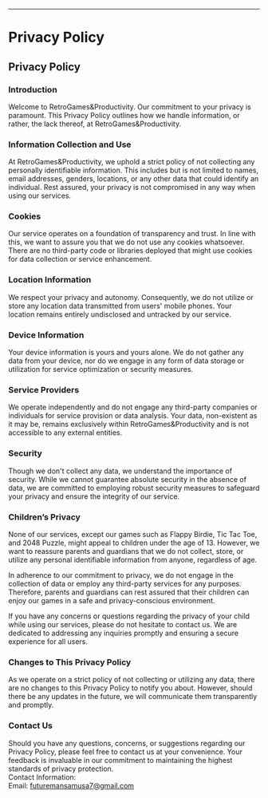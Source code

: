 

---

# Privacy Policy

Privacy Policy  
----------------

### Introduction  
Welcome to RetroGames&Productivity. Our commitment to your privacy is paramount. This Privacy Policy outlines how we handle information, or rather, the lack thereof, at RetroGames&Productivity.

### Information Collection and Use  
At RetroGames&Productivity, we uphold a strict policy of not collecting any personally identifiable information. This includes but is not limited to names, email addresses, genders, locations, or any other data that could identify an individual. Rest assured, your privacy is not compromised in any way when using our services.

### Cookies  
Our service operates on a foundation of transparency and trust. In line with this, we want to assure you that we do not use any cookies whatsoever. There are no third-party code or libraries deployed that might use cookies for data collection or service enhancement.

### Location Information  
We respect your privacy and autonomy. Consequently, we do not utilize or store any location data transmitted from users' mobile phones. Your location remains entirely undisclosed and untracked by our service.

### Device Information  
Your device information is yours and yours alone. We do not gather any data from your device, nor do we engage in any form of data storage or utilization for service optimization or security measures.

### Service Providers  
We operate independently and do not engage any third-party companies or individuals for service provision or data analysis. Your data, non-existent as it may be, remains exclusively within RetroGames&Productivity and is not accessible to any external entities.

### Security  
Though we don't collect any data, we understand the importance of security. While we cannot guarantee absolute security in the absence of data, we are committed to employing robust security measures to safeguard your privacy and ensure the integrity of our service.

### Children’s Privacy  
None of our services, except our games such as Flappy Birdie, Tic Tac Toe, and 2048 Puzzle, might appeal to children under the age of 13. However, we want to reassure parents and guardians that we do not collect, store, or utilize any personal identifiable information from anyone, regardless of age.

In adherence to our commitment to privacy, we do not engage in the collection of data or employ any third-party services for any purposes. Therefore, parents and guardians can rest assured that their children can enjoy our games in a safe and privacy-conscious environment.

If you have any concerns or questions regarding the privacy of your child while using our services, please do not hesitate to contact us. We are dedicated to addressing any inquiries promptly and ensuring a secure experience for all users.


### Changes to This Privacy Policy  
As we operate on a strict policy of not collecting or utilizing any data, there are no changes to this Privacy Policy to notify you about. However, should there be any updates in the future, we will communicate them transparently and promptly.

### Contact Us  
Should you have any questions, concerns, or suggestions regarding our Privacy Policy, please feel free to contact us at your convenience. Your feedback is invaluable in our commitment to maintaining the highest standards of privacy protection.  
Contact Information:  
Email: futuremansamusa7@gmail.com
